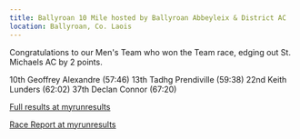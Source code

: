 ```yaml
---
title: Ballyroan 10 Mile hosted by Ballyroan Abbeyleix & District AC
location: Ballyroan, Co. Laois
---
```


Congratulations to our Men's Team who won the Team race, edging out St. Michaels AC by 2 points. 

10th Geoffrey Alexandre (57:46)
13th Tadhg Prendiville (59:38)
22nd Keith Lunders (62:02)
37th Declan Connor (67:20)


<a href="https://www.myrunresults.com/events/ballyroan_10_mile_and_5k/4275/results" target="_blank" rel="noopener noreferrer">Full results at myrunresults</a>

<a href="https://www.myrunresults.com/events/ballyroan_10_mile_and_5k/4275/racereport" target="_blank" rel="noopener noreferrer">Race Report at myrunresults</a>
 
